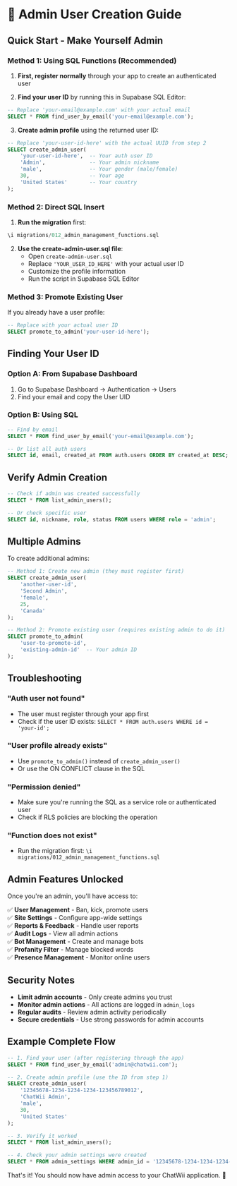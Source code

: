 # 🔐 Admin User Creation Guide

## Quick Start - Make Yourself Admin

### Method 1: Using SQL Functions (Recommended)

1. **First, register normally** through your app to create an authenticated user

2. **Find your user ID** by running this in Supabase SQL Editor:
```sql
-- Replace 'your-email@example.com' with your actual email
SELECT * FROM find_user_by_email('your-email@example.com');
```

3. **Create admin profile** using the returned user ID:
```sql
-- Replace 'your-user-id-here' with the actual UUID from step 2
SELECT create_admin_user(
    'your-user-id-here',  -- Your auth user ID
    'Admin',              -- Your admin nickname
    'male',               -- Your gender (male/female)
    30,                   -- Your age
    'United States'       -- Your country
);
```

### Method 2: Direct SQL Insert

1. **Run the migration** first:
```sql
\i migrations/012_admin_management_functions.sql
```

2. **Use the create-admin-user.sql file**:
   - Open `create-admin-user.sql`
   - Replace `'YOUR_USER_ID_HERE'` with your actual user ID
   - Customize the profile information
   - Run the script in Supabase SQL Editor

### Method 3: Promote Existing User

If you already have a user profile:
```sql
-- Replace with your actual user ID
SELECT promote_to_admin('your-user-id-here');
```

## Finding Your User ID

### Option A: From Supabase Dashboard
1. Go to Supabase Dashboard → Authentication → Users
2. Find your email and copy the User UID

### Option B: Using SQL
```sql
-- Find by email
SELECT * FROM find_user_by_email('your-email@example.com');

-- Or list all auth users
SELECT id, email, created_at FROM auth.users ORDER BY created_at DESC;
```

## Verify Admin Creation

```sql
-- Check if admin was created successfully
SELECT * FROM list_admin_users();

-- Or check specific user
SELECT id, nickname, role, status FROM users WHERE role = 'admin';
```

## Multiple Admins

To create additional admins:

```sql
-- Method 1: Create new admin (they must register first)
SELECT create_admin_user(
    'another-user-id',
    'Second Admin',
    'female',
    25,
    'Canada'
);

-- Method 2: Promote existing user (requires existing admin to do it)
SELECT promote_to_admin(
    'user-to-promote-id',
    'existing-admin-id'  -- Your admin ID
);
```

## Troubleshooting

### "Auth user not found"
- The user must register through your app first
- Check if the user ID exists: `SELECT * FROM auth.users WHERE id = 'your-id';`

### "User profile already exists"
- Use `promote_to_admin()` instead of `create_admin_user()`
- Or use the ON CONFLICT clause in the SQL

### "Permission denied"
- Make sure you're running the SQL as a service role or authenticated user
- Check if RLS policies are blocking the operation

### "Function does not exist"
- Run the migration first: `\i migrations/012_admin_management_functions.sql`

## Admin Features Unlocked

Once you're an admin, you'll have access to:

✅ **User Management** - Ban, kick, promote users  
✅ **Site Settings** - Configure app-wide settings  
✅ **Reports & Feedback** - Handle user reports  
✅ **Audit Logs** - View all admin actions  
✅ **Bot Management** - Create and manage bots  
✅ **Profanity Filter** - Manage blocked words  
✅ **Presence Management** - Monitor online users  

## Security Notes

- **Limit admin accounts** - Only create admins you trust
- **Monitor admin actions** - All actions are logged in `admin_logs`
- **Regular audits** - Review admin activity periodically
- **Secure credentials** - Use strong passwords for admin accounts

## Example Complete Flow

```sql
-- 1. Find your user (after registering through the app)
SELECT * FROM find_user_by_email('admin@chatwii.com');

-- 2. Create admin profile (use the ID from step 1)
SELECT create_admin_user(
    '12345678-1234-1234-1234-123456789012',
    'ChatWii Admin',
    'male',
    30,
    'United States'
);

-- 3. Verify it worked
SELECT * FROM list_admin_users();

-- 4. Check your admin settings were created
SELECT * FROM admin_settings WHERE admin_id = '12345678-1234-1234-1234-123456789012';
```

That's it! You should now have admin access to your ChatWii application. 🎉
